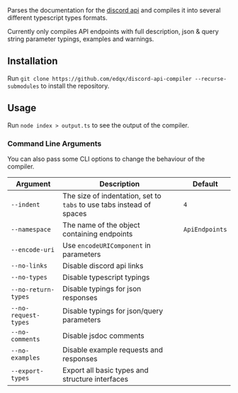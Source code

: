 Parses the documentation for the [discord api](https://github.com/discord/discord-api-docs) and
compiles it into several different typescript types formats.

Currently only compiles API endpoints with full description, json & query string parameter typings, examples and warnings.

## Installation
Run `git clone https://github.com/edqx/discord-api-compiler --recurse-submodules` to install the
repository.

## Usage
Run `node index > output.ts` to see the output of the compiler.

### Command Line Arguments

You can also pass some CLI options to change the behaviour of the compiler.

|        Argument      |                              Description                             |     Default    |
| -------------------- | -------------------------------------------------------------------- | -------------- |
| `--indent`           | The size of indentation, set to `tabs` to use tabs instead of spaces | `4`            |
| `--namespace`        | The name of the object containing endpoints                          | `ApiEndpoints` |
| `--encode-uri`       | Use `encodeURIComponent` in parameters                               |                |
| `--no-links`         | Disable discord api links                                            |                |
| `--no-types`         | Disable typescript typings                                           |                |
| `--no-return-types`  | Disable typings for json responses                                   |                |
| `--no-request-types` | Disable typings for json/query parameters                            |                |
| `--no-comments`      | Disable jsdoc comments                                               |                |
| `--no-examples`      | Disable example requests and responses                               |                |
| `--export-types`     | Export all basic types and structure interfaces                      |                |